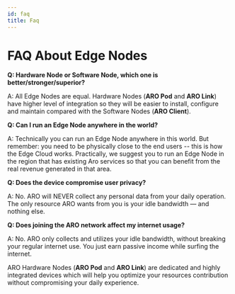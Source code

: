 ```yaml
---
id: faq
title: Faq
---
```


# FAQ About Edge Nodes

**Q: Hardware Node or Software Node, which one is better/stronger/superior?**

A: All Edge Nodes are equal. Hardware Nodes (**ARO Pod** and **ARO Link**) have higher level of integration so they will be easier to install, configure and maintain compared with the Software Nodes (**ARO Client**).  

**Q: Can I run an Edge Node anywhere in the world?**

A:  Technically you can run an Edge Node anywhere in this world. But remember: you need to be physically close to the end users -- this is how the Edge Cloud works. Practically, we suggest you to run an Edge Node in the region that has existing Aro services so that you can benefit from the real revenue generated in that area.  

**Q: Does the device compromise user privacy?**

A: No. ARO will NEVER collect any personal data from your daily operation. The only resource ARO wants from you is your idle bandwidth — and nothing else. 

**Q: Does joining the ARO network affect my internet usage?**

A: No. ARO only collects and utilizes your idle bandwidth, without breaking your regular internet use. You just earn passive income while surfing the internet. 

ARO Hardware Nodes (**ARO Pod** and **ARO Link**) are dedicated and highly integrated devices which will help you optimize your resources contribution without compromising your daily experience.

